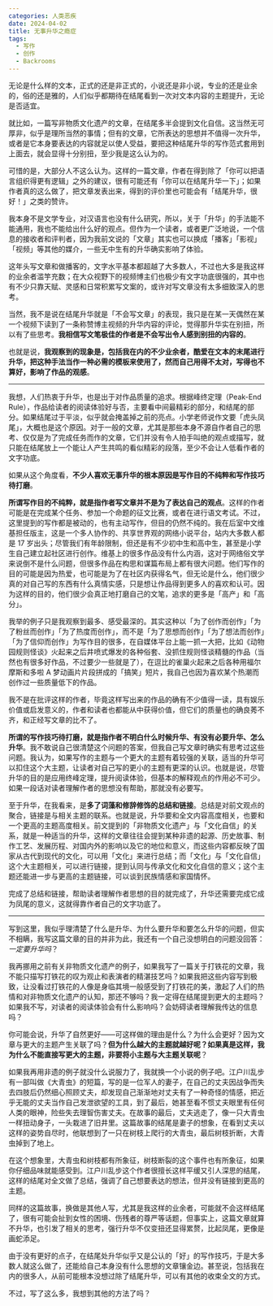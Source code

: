 ```yaml
---
categories: 人类恶疾
date: 2024-04-02
title: 无事升华之瘾症
tags:
  - 写作
  - 创作
  - Backrooms
---
```


无论是什么样的文本，正式的还是非正式的，小说还是非小说，专业的还是业余的，俗的还是雅的，人们似乎都期待在结尾看到一次对文本内容的主题提升，无论是否适宜。

就比如，一篇写非物质文化遗产的文章，在结尾多半会提到文化自信。这当然无可厚非，似乎是理所当然的事情；但有的文章，它所表达的思想并不值得一次升华，或者是它本身要表达的内容就足以使人受益，要把这种结尾升华的写作范式套用到上面去，就会显得十分别扭，至少我是这么认为的。

可惜的是，大部分人不这么认为。这样的一篇文章，作者在得到除了「你可以把语言组织得更有逻辑」之外的建议，很有可能还有「你可以在结尾升华一下」；如果作者真的这么做了，把文章发表出来，得到的评价里也可能会有「结尾升华，很好！」之类的赞许。

我本身不是文学专业，对汉语言也没有什么研究，所以，关于「升华」的手法能不能通用，我也不能给出什么好的观点。但作为一个读者，或者更广泛地说，一个信息的接收者和评判者，因为我前文说的「文章」其实也可以换成「播客」「影视」「视频」等其他的媒介，一些无中生有的升华确实影响了体验。

这年头写文章和做播客的，文字水平基本都超越了大多数人，不过也大多是我这样的业余者滥竽充数；在大众视野下的视频博主们也极少有文字功底很强的，其中也有不少只靠天赋、灵感和日常积累写文案的，或许对写文章没有太多细致深入的思考。

当然，我不是说在结尾升华就是「不会写文章」的表现，我只是在某一天偶然在某一个视频下读到了一条称赞博主视频的升华内容的评论，觉得那升华实在别扭，所以有了些思考。**我相信写文笔极佳的作者是不会写出令人感到别扭的内容的**。

也就是说，**我观察到的现象是，包括我在内的不少业余者，酷爱在文本的末尾进行升华，把这种手法当作一种必需的模板来使用了，然而自己用得不太对，写得也不算好，影响了作品的观感**。

---

我想，人们热衷于升华，也是出于对作品质量的追求。根据峰终定理（Peak-End Rule），作品给读者的阅读体验好与否，主要看中间最精彩的部分，和结尾的部分。如果结尾过于平淡，似乎就会掩盖掉之前的亮点。小学老师说作文要「虎头凤尾」，大概也是这个原因。对于一般的文章，尤其是那些本身不源自作者自己的思考、仅仅是为了完成任务而作的文章，它们并没有令人拍手叫绝的观点或描写，就只能在结尾放上一个能让人产生共鸣的看似精彩的段落，至少不会让人低看作者的文字功底。

如果从这个角度看，**不少人喜欢无事升华的根本原因是写作目的不纯粹和写作技巧待打磨**。

**所谓写作目的不纯粹，就是指作者写文章并不是为了表达自己的观点**。这样的作者可能是在完成某个任务、参加一个命题的征文比赛，或者在进行语文考试。不过，这里提到的写作都是被动的，也有主动写作，但目的仍然不纯的。我在后室中文维基担任版主，这是一个多人协作的、共享世界观的网络小说平台，站内大多数人都是 17 岁出头；尽管我们有年龄限制，但还是有不少初中生和高中生，甚至是小学生自己建立起社区进行创作。维基上的很多作品没有什么内涵，这对于网络俗文学来说倒不是什么问题，但很多作品在构思和谋篇布局上都有很大问题。他们写作的目的可能是因为热爱，也可能是为了在社区内获得名气，但无论是什么，他们很少真的对自己写的东西有什么真情实感，只是想让作品得到更多人的喜欢和认可。因为这样的目的，他们很少会真正地打磨自己的文笔，追求的更多是「高产」和「高分」。

我举的例子只是我观察到最多、感受最深的。其实这种以「为了创作而创作」「为了粉丝而创作」「为了热度而创作」，而不是「为了思想而创作」「为了想法而创作」「为了信仰而创作」为写作目的很多，在自媒体平台上能一抓一大把，比如《动物园规则怪谈》火起来之后井喷式爆发的各种俗套、没抓住规则怪谈精髓的作品（当然也有很多好作品，不过要少一些就是了），在逗比的雀巢火起来之后各种用福尔摩斯和多啦 A 梦动画片片段拼成的「搞笑」短片，我自己也因为喜欢某个热潮而创作过一些质量低下的作品。

我不是在批评这样的作者，毕竟这样写出来的作品的确有不少值得一读，具有娱乐价值或启发意义的，作者和读者也都能从中获得价值，但它们的质量也的确良莠不齐，和正经写文章的比不了。

**所谓的写作技巧待打磨，就是指作者不明白什么时候升华、有没有必要升华、怎么升华**。我不敢说自己很清楚这个问题的答案，但我自己写文章时确实有思考过这些问题。我认为，如果写作的主题与一个更大的主题有着较强的关联，适当的升华可以扣住这个大主题，让读者对自己写的更小的主题有更深的认识。也就是说，尽管升华的目的是应用终峰定理，提升阅读体验，但基本的解释观点的作用必不可少。如果一段话对读者理解作者的思想没有帮助，那就没有必要写。

至于升华，在我看来，是**多了词藻和修辞修饰的总结和链接**。总结是对前文观点的聚合，链接是与相关主题的联系。也就是说，升华要和全文内容高度相关，也要和一个更高的主题高度相关。前文提到的「非物质文化遗产」与「文化自信」的关系，就是一种适当的升华，这样的文章往往会提到某种非遗的起源、历史故事、制作工艺、发展历程、对国内外的影响以及它的地位和意义，而这些内容都反映了国家从古代到现代的文化，可以用「文化」来进行总结；而「文化」与「文化自信」这个大主题相关，可以进行链接，提到认同与传承文化和文化自信的意义；这个主题还能进一步与更高的主题链接，可以谈到民族情感和家国情怀。

完成了总结和链接，帮助读者理解作者思想的目的就完成了，升华还需要完成它成为凤尾的意义，这就得靠作者自己的文字功底了。

---

写到这里，我似乎理清楚了什么是升华、为什么要升华和要怎么升华的问题，但实不相瞒，我写这篇文章的目的并非为此，我还有一个自己没想明白的问题没回答：*一定要升华吗*？

我再挪用之前有关非物质文化遗产的例子，如果我写了一篇关于打铁花的文章，我不能只描写打铁花的叹为观止和表演者的精湛技艺吗？如果我把这些内容写到极致，让没看过打铁花的人像是身临其境一般感受到了打铁花的美，激起了人们的热情和对非物质文化遗产的认知，那还不够吗？我一定得在结尾提到更大的主题吗？如果我不写，对读者的阅读体验会有什么影响吗？会妨碍读者理解我传达的信息吗？

你可能会说，升华了自然更好——可这样做的理由是什么？为什么会更好？因为文章与更大的主题产生关联了吗？**但为什么越大的主题就越好呢？如果真是这样，我为什么不能直接写更大的主题，非要将小主题与大主题关联呢**？

如果我再用非遗的例子就没什么说服力了，我就换一个小说的例子吧。江户川乱步有一部叫做《大青虫》的短篇，写的是一位军人的妻子，在自己的丈夫因战争而失去四肢后仍然细心照顾丈夫，却发现自己渐渐地对丈夫有了一种奇怪的情感，把近乎无能的丈夫当作自己发泄欲望的工具，到了最后，她甚至看不惯丈夫眼里有任何人类的眼神，险些失去理智伤害丈夫。在故事的最后，丈夫逃走了，像一只大青虫一样扭动身子，一头栽进了旧井里。这篇故事的结尾是妻子的想象，在看到丈夫以这样的姿势自尽时，他联想到了一只在树枝上爬行的大青虫，最后树枝折断，大青虫掉到了地上。

在这个想象里，大青虫和树枝都有所象征，树枝断裂的这个事件也有所象征，如果你仔细品味就能感受到。江户川乱步这个作者很擅长这样平缓又引人深思的结尾，这样的结尾对全文做了总结，强调了自己想要表达的想法，但并没有链接到更高的主题。

同样的这篇故事，换做是其他人写，尤其是我这样的业余者，可能就不会这样结尾了，很有可能会扯到女性的困境、伤残者的尊严等话题，但事实上，这篇文章就算不升华，也引发了相关的思考，强行升华不仅变扭还显得累赘，比起凤尾，更像是画蛇添足。

由于没有更好的点子，在结尾处升华似乎又是公认的「好」的写作技巧，于是大多数人就这么做了，还能给自己本身没有什么思想的文章镶金边。甚至说，包括我在内的很多人，从前可能根本没想过除了结尾升华，可以有其他的收束全文的方式。

不过，写了这么多，我想到其他的方法了吗？

